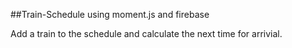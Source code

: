##Train-Schedule
using moment.js and firebase

Add a train to the schedule and calculate the next time for arrivial. 
